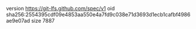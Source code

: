 version https://git-lfs.github.com/spec/v1
oid sha256:2554395cdf09e4853aa550e4a7fd9c038e71d3693d1ecb1cafbf4986ae9e07ad
size 7887
